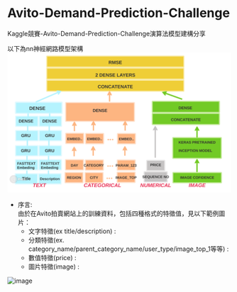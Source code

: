 # Avito-Demand-Prediction-Challenge
Kaggle競賽-Avito-Demand-Prediction-Challenge演算法模型建構分享

以下為nn神經網路模型架構
![image](https://github.com/c1021313/Avito-Demand-Prediction-Challenge/blob/master/img/my_nn_structure.png)


* 序言: <br>
由於在Avito拍賣網站上的訓練資料，包括四種格式的特徵值，見以下範例圖片：
    * 文字特徵(ex title/description) :  <br>
    * 分類特徵(ex. category_name/parent_category_name/user_type/image_top_1等等) :  <br>
    * 數值特徵(price) : 
    * 圖片特徵(image) :

![image](Avito-Demand-Prediction-Challenge/img/Avito商品範例.png)

